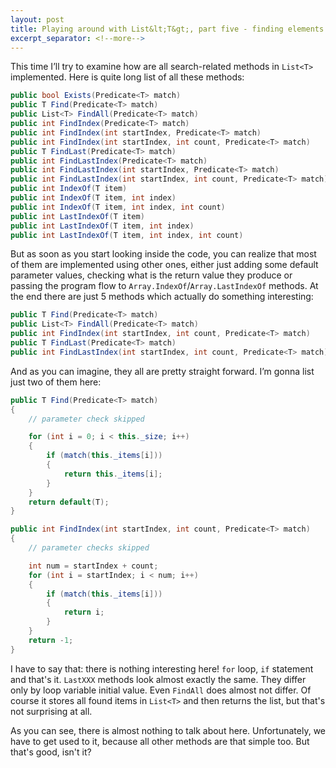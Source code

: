 ```yaml
---
layout: post
title: Playing around with List&lt;T&gt;, part five - finding elements
excerpt_separator: <!--more-->
---
```


This time I’ll try to examine how are all search-related methods in `List<T>` implemented. Here is quite long list of all these methods:

<!--more-->

```csharp
public bool Exists(Predicate<T> match)
public T Find(Predicate<T> match)
public List<T> FindAll(Predicate<T> match)
public int FindIndex(Predicate<T> match)
public int FindIndex(int startIndex, Predicate<T> match)
public int FindIndex(int startIndex, int count, Predicate<T> match)
public T FindLast(Predicate<T> match)
public int FindLastIndex(Predicate<T> match)
public int FindLastIndex(int startIndex, Predicate<T> match)
public int FindLastIndex(int startIndex, int count, Predicate<T> match)
public int IndexOf(T item)
public int IndexOf(T item, int index)
public int IndexOf(T item, int index, int count)
public int LastIndexOf(T item)
public int LastIndexOf(T item, int index)
public int LastIndexOf(T item, int index, int count)
```

But as soon as you start looking inside the code, you can realize that most of them are implemented using other ones, either just adding some default parameter values, checking what is the return value they produce or passing the program flow to `Array.IndexOf`/`Array.LastIndexOf` methods. At the end there are just 5 methods which actually do something interesting:

```csharp
public T Find(Predicate<T> match)
public List<T> FindAll(Predicate<T> match)
public int FindIndex(int startIndex, int count, Predicate<T> match)
public T FindLast(Predicate<T> match)
public int FindLastIndex(int startIndex, int count, Predicate<T> match)
```

And as you can imagine, they all are pretty straight forward. I’m gonna list just two of them here:

```csharp
public T Find(Predicate<T> match)
{
    // parameter check skipped

    for (int i = 0; i < this._size; i++)
    {
        if (match(this._items[i]))
        {
            return this._items[i];
        }
    }
    return default(T);
}
```

```csharp
public int FindIndex(int startIndex, int count, Predicate<T> match)
{
    // parameter checks skipped

    int num = startIndex + count;
    for (int i = startIndex; i < num; i++)
    {
        if (match(this._items[i]))
        {
            return i;
        }
    }
    return -1;
}
```

I have to say that: there is nothing interesting here! `for` loop, `if` statement and that's it. `LastXXX` methods look almost exactly the same. They differ only by loop variable initial value. Even `FindAll` does almost not differ. Of course it stores all found items in `List<T>` and then returns the list, but that's not surprising at all.

As you can see, there is almost nothing to talk about here. Unfortunately, we have to get used to it, because all other methods are that simple too. But that's good, isn't it?